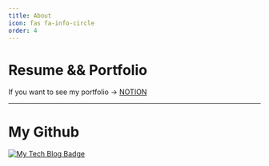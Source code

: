 ```yaml
---
title: About
icon: fas fa-info-circle
order: 4
---
```


# Resume && Portfolio
If you want to see my portfolio &rarr; [NOTION](https://www.notion.so/Hi-I-m-Derrick-c38b8b0024144d4497de7058b905870b)

---
# My Github 
[![My Tech Blog Badge](http://img.shields.io/badge/github-%23181717.svg?&style=for-the-badge&logo=github&logoColor=white)](https://github.com/derrickkim0109) 
